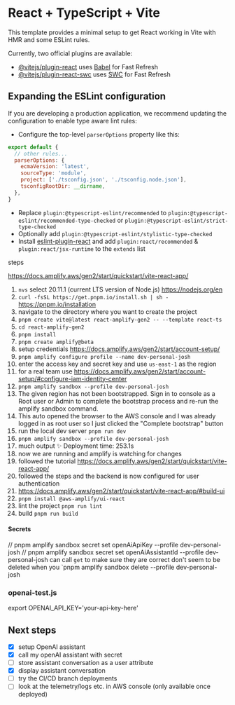 # React + TypeScript + Vite

This template provides a minimal setup to get React working in Vite with HMR and some ESLint rules.

Currently, two official plugins are available:

- [@vitejs/plugin-react](https://github.com/vitejs/vite-plugin-react/blob/main/packages/plugin-react/README.md) uses [Babel](https://babeljs.io/) for Fast Refresh
- [@vitejs/plugin-react-swc](https://github.com/vitejs/vite-plugin-react-swc) uses [SWC](https://swc.rs/) for Fast Refresh

## Expanding the ESLint configuration

If you are developing a production application, we recommend updating the configuration to enable type aware lint rules:

- Configure the top-level `parserOptions` property like this:

```js
export default {
  // other rules...
  parserOptions: {
    ecmaVersion: 'latest',
    sourceType: 'module',
    project: ['./tsconfig.json', './tsconfig.node.json'],
    tsconfigRootDir: __dirname,
  },
}
```

- Replace `plugin:@typescript-eslint/recommended` to `plugin:@typescript-eslint/recommended-type-checked` or `plugin:@typescript-eslint/strict-type-checked`
- Optionally add `plugin:@typescript-eslint/stylistic-type-checked`
- Install [eslint-plugin-react](https://github.com/jsx-eslint/eslint-plugin-react) and add `plugin:react/recommended` & `plugin:react/jsx-runtime` to the `extends` list



steps

<https://docs.amplify.aws/gen2/start/quickstart/vite-react-app/>

1. `nvs` select 20.11.1 (current LTS version of Node.js) <https://nodejs.org/en>
1. `curl -fsSL https://get.pnpm.io/install.sh | sh -` <https://pnpm.io/installation>
1. navigate to the directory where you want to create the project
1. `pnpm create vite@latest react-amplify-gen2 -- --template react-ts`
1. `cd react-amplify-gen2`
1. `pnpm install`
1. `pnpm create amplify@beta`
1. setup credentials <https://docs.amplify.aws/gen2/start/account-setup/>
  1. `pnpm amplify configure profile --name dev-personal-josh`
  1. enter the access key and secret key and use `us-east-1` as the region
  1. for a real team use <https://docs.amplify.aws/gen2/start/account-setup/#configure-iam-identity-center>
1. `pnpm amplify sandbox --profile dev-personal-josh`
  1. The given region has not been bootstrapped. Sign in to console as a Root user or Admin to complete the bootstrap process and re-run the amplify sandbox command.
  1. This auto opened the browser to the AWS console and I was already logged in as root user so I just clicked the "Complete bootstrap" button
1. run the local dev server `pnpm run dev`
1. `pnpm amplify sandbox --profile dev-personal-josh`
  1. much output ✨ Deployment time: 253.1s
  1. now we are running and amplify is watching for changes
1. followed the tutorial <https://docs.amplify.aws/gen2/start/quickstart/vite-react-app/>
  1. followed the steps and the backend is now configured for user authentication
1. <https://docs.amplify.aws/gen2/start/quickstart/vite-react-app/#build-ui>
1. `pnpm install @aws-amplify/ui-react`
1. lint the project `pnpm run lint`
1. build `pnpm run build`

#### Secrets
// pnpm amplify sandbox secret set openAiApiKey --profile dev-personal-josh
// pnpm amplify sandbox secret set openAiAssistantId --profile dev-personal-josh
can call `get` to make sure they are correct
don't seem to be deleted when you `pnpm amplify sandbox delete --profile dev-personal-josh

### openai-test.js
export OPENAI_API_KEY='your-api-key-here'

## Next steps

- [X] setup OpenAI assistant
- [X] call my openAI assistant with secret
- [ ] store assistant conversation as a user attribute
- [X] display assistant conversation
- [ ] try the CI/CD branch deployments
- [ ] look at the telemetry/logs etc. in AWS console (only available once deployed)
